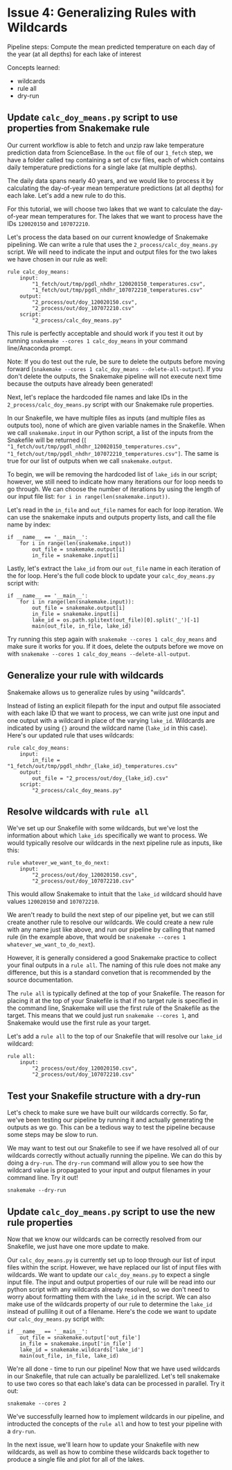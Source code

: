 # Issue 4: Generalizing Rules with Wildcards

Pipeline steps: Compute the mean predicted temperature on each day of the year (at all depths) for each lake of interest

Concepts learned:
- wildcards
- rule all
- dry-run

## Update `calc_doy_means.py` script to use properties from Snakemake rule
Our current workflow is able to fetch and unzip raw lake temperature prediction data from ScienceBase. In the `out` file of our `1_fetch` step, we have a folder called `tmp` containing a set of csv files, each of which contains daily temperature predictions for a single lake (at multiple depths).

The daily data spans nearly 40 years, and we would like to process it by calculating the day-of-year mean temperature predictions (at all depths) for each lake. Let's add a new rule to do this.

For this tutorial, we will choose two lakes that we want to calculate the day-of-year mean temperatures for. The lakes that we want to process have the IDs `120020150` and `107072210`.

Let's process the data based on our current knowledge of Snakemake pipelining. We can write a rule that uses the `2_process/calc_doy_means.py` script. We will need to indicate the input and output files for the two lakes we have chosen in our rule as well:
```
rule calc_doy_means:
    input:
        "1_fetch/out/tmp/pgdl_nhdhr_120020150_temperatures.csv",
        "1_fetch/out/tmp/pgdl_nhdhr_107072210_temperatures.csv"
    output:
        "2_process/out/doy_120020150.csv",
        "2_process/out/doy_107072210.csv"
    script:
        "2_process/calc_doy_means.py"
```

This rule is perfectly acceptable and should work if you test it out by running `snakemake --cores 1 calc_doy_means` in your command line/Anaconda prompt.

Note: If you do test out the rule, be sure to delete the outputs before moving forward (`snakemake --cores 1 calc_doy_means --delete-all-output`). If you don't delete the outputs, the Snakemake pipeline will not execute next time because the outputs have already been generated!

Next, let's replace the hardcoded file names and lake IDs in the `2_process/calc_doy_means.py` script with our Snakemake rule properties.

In our Snakefile, we have multiple files as inputs (and multiple files as outputs too), none of which are given variable names in the Snakefile. When we call `snakemake.input` in our Python script, a list of the inputs from the Snakefile will be returned (`[ "1_fetch/out/tmp/pgdl_nhdhr_120020150_temperatures.csv", "1_fetch/out/tmp/pgdl_nhdhr_107072210_temperatures.csv"]`. The same is true for our list of outputs when we call `snakemake.output`.

To begin, we will be removing the hardcoded list of `lake_ids` in our script; however, we still need to indicate how many iterations our for loop needs to go through. We can choose the number of iterations by using the length of our input file list: `for i in range(len(snakemake.input))`.

Let's read in the `in_file` and `out_file` names for each for loop iteration. We can use the snakemake inputs and outputs property lists, and call the file name by index:
```
if __name__ == '__main__':
    for i in range(len(snakemake.input))
        out_file = snakemake.output[i]
        in_file = snakemake.input[i]
```

Lastly, let's extract the `lake_id` from our `out_file` name in each iteration of the for loop. Here's the full code block to update your `calc_doy_means.py` script with:
```
if __name__ == '__main__':
    for i in range(len(snakemake.input)):
        out_file = snakemake.output[i]
        in_file = snakemake.input[i]
        lake_id = os.path.splitext(out_file)[0].split('_')[-1]
        main(out_file, in_file, lake_id)
```

Try running this step again with `snakemake --cores 1 calc_doy_means` and make sure it works for you. If it does, delete the outputs before we move on with `snakemake --cores 1 calc_doy_means --delete-all-output`.

## Generalize your rule with wildcards
Snakemake allows us to generalize rules by using "wildcards".

Instead of listing an explicit filepath for the input and output file associated with each lake ID that we want to process, we can write just one input and one output with a wildcard in place of the varying `lake_id`. Wildcards are indicated by using `{}` around the wildcard name (`lake_id` in this case). Here's our updated rule that uses wildcards:
```
rule calc_doy_means:
    input:
        in_file = "1_fetch/out/tmp/pgdl_nhdhr_{lake_id}_temperatures.csv"
    output:
        out_file = "2_process/out/doy_{lake_id}.csv"
    script:
        "2_process/calc_doy_means.py"
```

## Resolve wildcards with `rule all`
We've set up our Snakefile with some wildcards, but we've lost the information about which `lake_ids` specifically we want to process. We would typically resolve our wildcards in the next pipeline rule as inputs, like this:
```
rule whatever_we_want_to_do_next:
    input:
        "2_process/out/doy_120020150.csv",
        "2_process/out/doy_107072210.csv"
```

This would allow Snakemake to intuit that the `lake_id` wildcard should have values `120020150` and `107072210`.

We aren't ready to build the next step of our pipeline yet, but we can still create another rule to resolve our wildcards. We could create a new rule with any name just like above, and run our pipeline by calling that named rule (in the example above, that would be `snakemake --cores 1 whatever_we_want_to_do_next`).

However, it is generally considered a good Snakemake practice to collect your final outputs in a `rule all`. The naming of this rule does not make any difference, but this is a standard convetion that is recommended by the source documentation.

The `rule all` is typically defined at the top of your Snakefile. The reason for placing it at the top of your Snakefile is that if no target rule is specified in the command line, Snakemake will use the first rule of the Snakefile as the target. This means that we could just run `snakemake --cores 1`, and Snakemake would use the first rule as your target. 

Let's add a `rule all` to the top of our Snakefile that will resolve our `lake_id` wildcard:
```
rule all:
    input:
        "2_process/out/doy_120020150.csv",
        "2_process/out/doy_107072210.csv"
```

## Test your Snakefile structure with a dry-run
Let's check to make sure we have built our wildcards correctly. So far, we've been testing our pipeline by running it and actually generating the outputs as we go. This can be a tedious way to test the pipeline because some steps may be slow to run.

We may want to test out our Snakefile to see if we have resolved all of our wildcards correctly without actually running the pipeline. We can do this by doing a `dry-run`. The `dry-run` command will allow you to see how the wildcard value is propagated to your input and output filenames in your command line. Try it out!
```
snakemake --dry-run 
```

## Update `calc_doy_means.py` script to use the new rule properties
Now that we know our wildcards can be correctly resolved from our Snakefile, we just have one more update to make.

Our `calc_doy_means.py` is currently set up to loop through our list of input files within the script. However, we have replaced our list of input files with wildcards. We want to update our `calc_doy_means.py` to expect a single input file. The input and output properties of our rule will be read into our python script with any wildcards already resolved, so we don't need to worry about formatting them with the `lake_id` in the script. We can also make use of the wildcards property of our rule to determine the `lake_id` instead of pullilng it out of a filename. Here's the code we want to update our `calc_doy_means.py` script with:
```
if __name__ == '__main__':
    out_file = snakemake.output['out_file']
    in_file = snakemake.input['in_file']
    lake_id = snakemake.wildcards['lake_id']
    main(out_file, in_file, lake_id)
```

We're all done - time to run our pipeline! Now that we have used wildcards in our Snakefile, that rule can actually be paralellized. Let's tell snakemake to use two cores so that each lake's data can be processed in parallel. Try it out:
```
snakemake --cores 2
```

We've successfully learned how to implement wildcards in our pipeline, and introducted the concepts of the `rule all` and how to test your pipeline with a `dry-run`.

In the next issue, we'll learn how to update your Snakefile with new wildcards, as well as how to combine these wildcards back together to produce a single file and plot for all of the lakes.